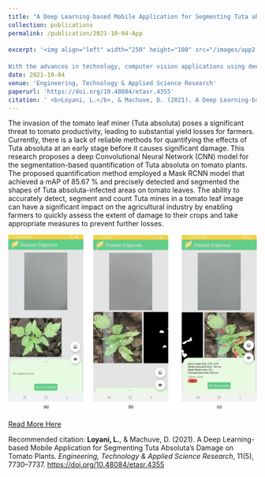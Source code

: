 ```yaml
---
title: "A Deep Learning-based Mobile Application for Segmenting Tuta absoluta’s Damages on Tomato Plants"
collection: publications
permalink: /publication/2021-10-04-App

excerpt: '<img align="left" width="250" height="100" src="/images/app2.png">           

With the advances in technology, computer vision applications using deep learning methods like Convolutional Neural Networks (CNNs) have been extensively applied in agriculture. Deploying these CNN models on mobile phones is beneficial in making them accessible to everyone, especially farmers and agricultural extension officers. This paper aims to automate the detection of damages caused by a devastating tomato pest known as Tuta Absoluta. To accomplish this objective, a CNN segmentation model trained on a tomato leaf image dataset is deployed on a smartphone application for early and real-time diagnosis of the pest and effective management at early tomato growth stages. The application can precisely detect and segment the shapes of Tuta Absoluta-infected areas on tomato leaves with a minimum confidence of 70% in 5 seconds only.'
date: 2021-10-04
venue: 'Engineering, Technology & Applied Science Research'
paperurl: 'https://doi.org/10.48084/etasr.4355'
citation: ' <b>Loyani, L.</b>, & Machuve, D. (2021). A Deep Learning-based Mobile Application for Segmenting Tuta Absoluta’s Damage on Tomato Plants. <i>Engineering, Technology & Applied Science Research</i>, 11(5), 7730–7737.'
---
```


The invasion of the tomato leaf miner (Tuta absoluta) poses a significant threat to tomato productivity, leading to
substantial yield losses for farmers. Currently, there is a lack of reliable methods for quantifying the effects of
Tuta absoluta at an early stage before it causes significant damage. This research proposes a deep Convolutional
Neural Network (CNN) model for the segmentation-based quantification of Tuta absoluta on tomato plants. The
proposed quantification method employed a Mask RCNN model that achieved a mAP of 85.67 % and precisely
detected and segmented the shapes of Tuta absoluta-infected areas on tomato leaves. The ability to accurately
detect, segment and count Tuta mines in a tomato leaf image can have a significant impact on the agricultural
industry by enabling farmers to quickly assess the extent of damage to their crops and take appropriate measures
to prevent further losses.

![SelectedImage](/images/app_results2.png)

[Read More Here](https://doi.org/10.48084/etasr.4355)

Recommended citation: <b>Loyani, L.</b>, & Machuve, D. (2021). A Deep Learning-based Mobile Application for Segmenting Tuta Absoluta’s Damage on Tomato Plants. <i>Engineering, Technology & Applied Science Research</i>, 11(5), 7730–7737. https://doi.org/10.48084/etasr.4355
